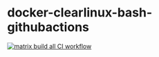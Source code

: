 # docker-clearlinux-bash-githubactions
[![matrix build all CI workflow](https://github.com/githubfoam/docker-clearlinux-bash-githubactions/actions/workflows/buildall-wf.yml/badge.svg?branch=main)](https://github.com/githubfoam/docker-clearlinux-bash-githubactions/actions/workflows/buildall-wf.yml)
